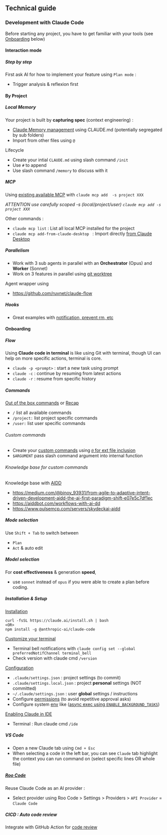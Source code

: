 ## Technical guide

### Development with Claude Code

Before starting any project, you have to get familiar with your tools (see [Onboarding](#Onboarding) below)

#### Interaction mode

##### Step by step

First ask AI for how to implement your feature using `Plan mode` :

* Trigger analysis & reflexion first

#### By Project

##### Local Memory

Your project is built by **capturing spec** (context engineering) :

* [Claude Memory management](https://docs.anthropic.com/en/docs/claude-code/memory#determine-memory-type) using CLAUDE.md (potentially segregated by sub folders)
* Import from other files using `@`

Lifecycle

* Create your intial `CLAUDE.md` using slash command `/init`
* Use `#` to append
* Use slash command `/memory` to discuss with it

##### MCP

Using [existing available MCP](https://docs.anthropic.com/en/docs/claude-code/mcp) with `claude mcp add  -s project XXX`

*ATTENTION use carefully scoped -s (local/project/user) `claude mcp add -s project XXX`*

Other commands :

* `claude mcp list` : List all local MCP installed for the project
* `claude mcp add-from-claude-desktop ` : Import directly [from Claude Desktop](https://docs.anthropic.com/en/docs/claude-code/mcp#import-mcp-servers-from-claude-desktop)

##### Parallelism

* Work with 3 sub agents in parallel with an **Orchestrator** (Opus) and **Worker** (Sonnet)
* Work on 3 features in parallel using [git worktree](https://git-scm.com/docs/git-worktree)

Agent wrapper using

* https://github.com/ruvnet/claude-flow

##### Hooks

* Great examples with [notification, prevent rm, etc](https://github.com/disler/claude-code-hooks-mastery/blob/main/.claude/settings.json)

#### Onboarding

##### Flow

Using **Claude code in terminal** is like using Git with terminal, though UI can help on more specific actions, terminal is core.

* `claude -p <prompt>` : start a new task using prompt
* `claude -c` : continue by resuming from latest actions
* `claude -r` : resume from specific history

##### Commands

[Out of the box commands](https://docs.anthropic.com/en/docs/claude-code/slash-commands) or [Recap](https://github.com/hesreallyhim/awesome-claude-code?tab=readme-ov-file#slash-commands-)

* `/` list all available commands
* `/project:` list project specific commands
* `/user:` list user specific commands

###### Custom commands

* Create your [custom commands](https://docs.anthropic.com/en/docs/claude-code/slash-commands#custom-slash-commands) using [`@` for ext file inclusion](https://docs.anthropic.com/en/docs/claude-code/slash-commands#file-references)
* `$ARGUMENT` pass slash command argument into internal function

###### Knowledge base for custom commands

Knowledge base with [AIDD](https://medium.com/the-tech-collective/power-up-with-ai-the-developers-advantage-6a4a8f8d1b17)

* https://medium.com/@binoy_93931/from-agile-to-adaptive-intent-driven-development-aidd-the-ai-first-paradigm-shift-e07e5c7df1ec
* https://aiddbot.com/workflows-with-ai-dd
* https://www.pulsemcp.com/servers/skydeckai-aidd

##### Mode selection

Use `Shift + Tab` to switch between

* `Plan`
* `Act` & auto edit

##### Model selection

For **cost effectiveness** & generation **speed**, 

* use `sonnet` instead of `opus` if you were able to create a plan before coding.

##### Installation & Setup

[Installation](https://docs.anthropic.com/en/docs/claude-code/setup#native-binary-installation-beta)

```
curl -fsSL https://claude.ai/install.sh | bash
<OR>
npm install -g @anthropic-ai/claude-code
```

[Customize your terminal](https://docs.anthropic.com/en/docs/claude-code/terminal-config)

* Terminal bell notifications with ```claude config set --global preferredNotifChannel terminal_bell```
* Check version with claude cmd `/version`


[Configuration](https://docs.anthropic.com/en/docs/claude-code/settings#settings-files)

* `.claude/settings.json` : project settings (to commit)
* `.claude/settings.local.json` : project **personal** settings (NOT committed)
* `~/.claude/settings.json` : user **global** settings / instructions
* Configure [permissions](https://docs.anthropic.com/en/docs/claude-code/settings#permission-settings) (to avoid repetitive approval asks)
* Configure system [env](https://docs.anthropic.com/en/docs/claude-code/settings#settings-files) like ([async exec using `ENABLE_BACKGROUND_TASKS`](https://www.reddit.com/r/ClaudeAI/comments/1lkfz1h/how_i_use_claude_code/))


[Enabling Claude in IDE](https://docs.anthropic.com/en/docs/claude-code/ide-integrations#installation)

* Terminal : Run claude cmd `/ide`

##### VS Code

* Open a new Claude tab using `Cmd + Esc`
* When selecting a code in the left bar, you can see `Claude` tab highlight the context you can run command on (select specific lines OR whole file)


##### [Roo Code](https://github.com/RooCodeInc/Roo-Code)

Reuse Claude Code as an AI provider :

* Select provider using Roo Code > Settings > Providers > `API Provider` = `Claude Code`

##### CICD : Auto code review

Integrate with GitHub Action for [code review](https://github.com/marketplace/actions/ai-code-review-action)